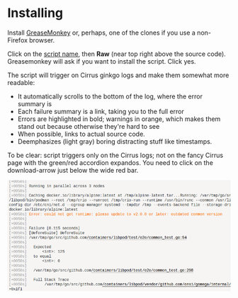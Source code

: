 Installing
==========

Install [GreaseMonkey](https://addons.mozilla.org/en-US/firefox/addon/greasemonkey/) or, perhaps, one of the clones if you use a non-Firefox browser.

Click on the [script name](podman-ginkgo-highlight.user.js), then **Raw**
(near top right above the source code). Greasemonkey will ask if you
want to install the script. Click yes.

The script will trigger on Cirrus ginkgo logs and make them
somewhat more readable:

* It automatically scrolls to the bottom of the log, where the error summary is
* Each failure summary is a link, taking you to the full error
* Errors are highlighted in bold; warnings in orange, which makes them stand out because otherwise they're hard to see
* When possible, links to actual source code.
* Deemphasizes (light gray) boring distracting stuff like timestamps.

To be clear: script triggers only on the Cirrus logs; not on the
fancy Cirrus page with the green/red accordion expandos. You need
to click on the download-arrow just below the wide red bar.

![sample image 1](podman-ginkgo-highlight-1.png)
